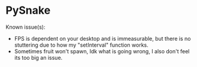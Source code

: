 # PySnake

Known issue(s):
  - FPS is dependent on your desktop and is immeasurable, but there is no stuttering due to how my "setInterval" function works.
  - Sometimes fruit won't spawn, Idk what is going wrong, I also don't feel its too big an issue.
